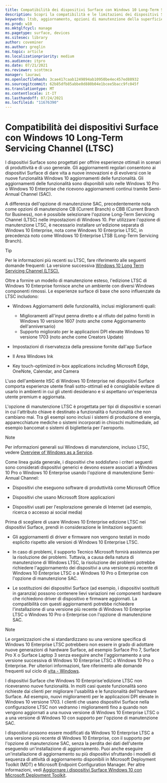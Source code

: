 ```yaml
---
title: Compatibilità dei dispositivi Surface con Windows 10 Long-Term Servicing Channel (Surface)
description: Scopri la compatibilità e le limitazioni dei dispositivi Surface che eseguono Windows 10 Enterprise edizione LTSB.
keywords: ltsb, aggiornamento, opzioni di manutenzione della superficie
ms.prod: w10
ms.mktglfcycl: manage
ms.pagetype: surface, devices
ms.sitesec: library
author: coveminer
ms.author: greglin
ms.topic: article
ms.localizationpriority: medium
ms.audience: itpro
ms.date: 07/21/2021
ms.reviewer: scottmca
manager: laurawi
ms.openlocfilehash: 3cae417caab1249894ab10950be4ec457ed88932
ms.sourcegitcommit: 62b85dfb85abbe0d880b04e1bcee5bacc9fc045f
ms.translationtype: MT
ms.contentlocale: it-IT
ms.lasthandoff: 07/24/2021
ms.locfileid: "11676390"
---
```

# <a name="surface-device-compatibility-with-windows-10-long-term-servicing-channel-ltsc"></a>Compatibilità dei dispositivi Surface con Windows 10 Long-Term Servicing Channel (LTSC)

I dispositivi Surface sono progettati per offrire esperienze ottimali in scenari di produttività e di uso generale. Gli aggiornamenti regolari consentono ai dispositivi Surface di dare vita a nuove innovazioni e di evolversi con le nuove funzionalità Windows 10 aggiornamenti delle funzionalità. Gli aggiornamenti delle funzionalità sono disponibili solo nelle Windows 10 Pro o Windows 10 Enterprise che ricevono aggiornamenti continui tramite Semi-Annual Channel (SAC).

A differenza dell'opzione di manutenzione SAC, precedentemente nota come opzioni di manutenzione CB (Current Branch) o CBB (Current Branch for Business), non è possibile selezionare l'opzione Long-Term Servicing Channel (LTSC) nelle impostazioni di Windows 10. Per utilizzare l'opzione di manutenzione LTSC, è necessario installare un'edizione separata di Windows 10 Enterprise, nota come Windows 10 Enterprise LTSC, in precedenza noto come Windows 10 Enterprise LTSB (Long-Term Servicing Branch).

>[!TIP]
>Per le informazioni più recenti su LTSC, fare riferimento alle seguenti domande frequenti: La versione successiva [Windows 10 Long Term Servicing Channel (LTSC).](https://techcommunity.microsoft.com/t5/windows-it-pro-blog/the-next-windows-10-long-term-servicing-channel-ltsc-release/ba-p/2147232)

 Oltre a fornire un modello di manutenzione esteso, l'edizione LTSC di Windows 10 Enterprise fornisce anche un ambiente con diversi Windows componenti rimossi. Le esperienze surface di base che sono influenzate da LTSC includono:

* Windows Aggiornamenti delle funzionalità, inclusi miglioramenti quali:

  *  Miglioramenti all'input penna diretto e al rifiuto del palmo forniti in Windows 10 versione 1607 (noto anche come Aggiornamento dell'anniversario)
  *  Supporto migliorato per le applicazioni DPI elevate Windows 10 versione 1703 (noto anche come Creators Update)

* Impostazioni di riservatezza della pressione fornite dall'app Surface

* Il Area Windows Ink

* Key touch-optimized in-box applications including Microsoft Edge, OneNote, Calendar, and Camera

L'uso dell'ambiente ltSC di Windows 10 Enterprise nei dispositivi Surface comporta esperienze utente finali sotto-ottimali ed è consigliabile evitare di usarlo in ambienti in cui gli utenti desiderano e si aspettano un'esperienza utente premium e aggiornata.

L'opzione di manutenzione LTSC è progettata per tipi di dispositivi e scenari in cui l'attributo chiave è destinato a funzionalità o funzionalità che non cambiano mai. Tra gli esempi sono inclusi i sistemi di produzione di energia, apparecchiature mediche o sistemi incorporati in chioschi multimediale, ad esempio bancomat o sistemi di biglietteria per l'aeroporto.

>[!NOTE]
>Per informazioni generali sui Windows di manutenzione, incluso LTSC, vedere [Overview of Windows as a Service](/windows/deployment/update/waas-overview).

Come linea guida generale, i dispositivi che soddisfano i criteri seguenti sono considerati dispositivi generici e devono essere associati a Windows 10 Pro o Windows 10 Enterprise usando l'opzione di manutenzione Semi-Annual Channel:

* Dispositivi che eseguono software di produttività come Microsoft Office

* Dispositivi che usano Microsoft Store applicazioni

* Dispositivi usati per l'esplorazione generale di Internet (ad esempio, ricerca o accesso ai social media)

Prima di scegliere di usare Windows 10 Enterprise edizione LTSC nei dispositivi Surface, prendi in considerazione le limitazioni seguenti:

* Gli aggiornamenti di driver e firmware non vengono testati in modo esplicito rispetto alle versioni di Windows 10 Enterprise LTSC.

* In caso di problemi, il supporto Tecnico Microsoft fornirà assistenza per la risoluzione dei problemi. Tuttavia, a causa della natura di manutenzione di Windows LTSC, la risoluzione dei problemi potrebbe richiedere l'aggiornamento dei dispositivi a una versione più recente di Windows 10 Enterprise LTSC o a Windows 10 Pro o Enterprise con l'opzione di manutenzione SAC.

* Le sostituzioni dei dispositivi Surface (ad esempio, i dispositivi sostituiti in garanzia) possono contenere lievi variazioni nei componenti hardware che richiedono driver di dispositivo e firmware aggiornati. La compatibilità con questi aggiornamenti potrebbe richiedere l'installazione di una versione più recente di Windows 10 Enterprise LTSC o Windows 10 Pro o Enterprise con l'opzione di manutenzione SAC.

>[!NOTE]
>Le organizzazioni che si standardizzano su una versione specifica di Windows 10 Enterprise LTSC potrebbero non essere in grado di adottare nuove generazioni di hardware Surface, ad esempio Surface Pro 7, Surface Pro X o Surface Laptop 3 senza eseguire anche l'aggiornamento a una versione successiva di Windows 10 Enterprise LTSC o Windows 10 Pro o Enterprise. Per ulteriori informazioni, fare riferimento alle domande frequenti sul ciclo di [vita - Windows](/lifecycle/faq/windows#what-are-the-requirements-for-servicing-and-updating-the-windows-10-long-term-servicing-channel--ltsc--).

I dispositivi Surface che Windows 10 Enterprise'edizione LTSC non riceveranno nuove funzionalità. In molti casi queste funzionalità sono richieste dai clienti per migliorare l'usabilità e le funzionalità dell'hardware Surface. Ad esempio, nuovi miglioramenti per le applicazioni DPI elevate in Windows 10 versione 1703. I clienti che usano dispositivi Surface nella configurazione LTSC non vedranno i miglioramenti fino a quando non vengono aggiornati a una nuova versione di Windows 10 Enterprise LTSC o a una versione di Windows 10 con supporto per l'opzione di manutenzione SAC.

I dispositivi possono essere modificati da Windows 10 Enterprise LTSC a una versione più recente di Windows 10 Enterprise, con il supporto per l'opzione di manutenzione SAC, senza la perdita dei dati dell'utente eseguendo un'installazione di aggiornamento. Puoi anche eseguire un'installazione di aggiornamento su più dispositivi sfruttando i modelli di sequenza di attività di aggiornamento disponibili in Microsoft Deployment Toolkit (MDT) e Microsoft Endpoint Configuration Manager. Per altre informazioni, vedi [Aggiornare i dispositivi Surface Windows 10 con Microsoft Deployment Toolkit](upgrade-surface-devices-to-windows-10-with-mdt.md).
